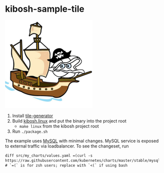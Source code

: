 # kibosh-sample-tile

![](resources/kibosh.png)

1. Install [tile-generator](https://github.com/cf-platform-eng/tile-generator/)
1. Build [kibosh.linux](https://github.com/cf-platform-eng/kibosh) and put the binary into the project root
    - `make linux` from the kibosh project root
1. Run `./package.sh`

The example uses [MySQL](https://github.com/kubernetes/charts/tree/master/stable/mysql) with minimal changes. MySQL service is exposed to external traffic via loadbalancer. To see the changeset,
run
```
diff src/my_charts/values.yaml =(curl -s https://raw.githubusercontent.com/kubernetes/charts/master/stable/mysql/values.yaml)
# `=(` is for zsh users; replace with `<(` if using bash
```


